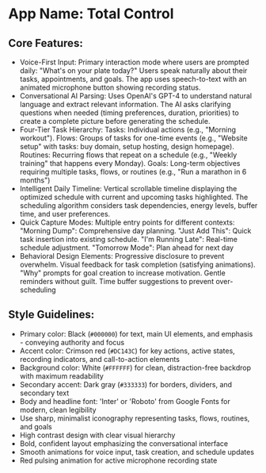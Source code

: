 # **App Name**: Total Control

## Core Features:

- Voice-First Input: Primary interaction mode where users are prompted daily: "What's on your plate today?" Users speak naturally about their tasks, appointments, and goals. The app uses speech-to-text with an animated microphone button showing recording status.
- Conversational AI Parsing: Uses OpenAI's GPT-4 to understand natural language and extract relevant information. The AI asks clarifying questions when needed (timing preferences, duration, priorities) to create a complete picture before generating the schedule.
- Four-Tier Task Hierarchy: Tasks: Individual actions (e.g., "Morning workout"). Flows: Groups of tasks for one-time events (e.g., "Website setup" with tasks: buy domain, setup hosting, design homepage). Routines: Recurring flows that repeat on a schedule (e.g., "Weekly training" that happens every Monday). Goals: Long-term objectives requiring multiple tasks, flows, or routines (e.g., "Run a marathon in 6 months")
- Intelligent Daily Timeline: Vertical scrollable timeline displaying the optimized schedule with current and upcoming tasks highlighted. The scheduling algorithm considers task dependencies, energy levels, buffer time, and user preferences.
- Quick Capture Modes: Multiple entry points for different contexts: "Morning Dump": Comprehensive day planning. "Just Add This": Quick task insertion into existing schedule. "I'm Running Late": Real-time schedule adjustment. "Tomorrow Mode": Plan ahead for next day
- Behavioral Design Elements: Progressive disclosure to prevent overwhelm. Visual feedback for task completion (satisfying animations). "Why" prompts for goal creation to increase motivation. Gentle reminders without guilt. Time buffer suggestions to prevent over-scheduling

## Style Guidelines:

- Primary color: Black (`#000000`) for text, main UI elements, and emphasis - conveying authority and focus
- Accent color: Crimson red (`#DC143C`) for key actions, active states, recording indicators, and call-to-action elements
- Background color: White (`#FFFFFF`) for clean, distraction-free backdrop with maximum readability
- Secondary accent: Dark gray (`#333333`) for borders, dividers, and secondary text
- Body and headline font: 'Inter' or 'Roboto' from Google Fonts for modern, clean legibility
- Use sharp, minimalist iconography representing tasks, flows, routines, and goals
- High contrast design with clear visual hierarchy
- Bold, confident layout emphasizing the conversational interface
- Smooth animations for voice input, task creation, and schedule updates
- Red pulsing animation for active microphone recording state